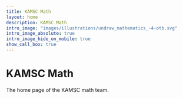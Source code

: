 ```yaml
---
title: KAMSC Math
layout: home
description: KAMSC Math
intro_image: "images/illustrations/undraw_mathematics_-4-otb.svg"
intro_image_absolute: true
intro_image_hide_on_mobile: true
show_call_box: true
---
```


# KAMSC Math

The home page of the KAMSC math team.
